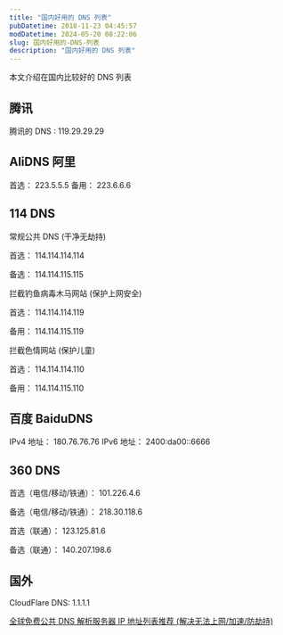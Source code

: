 ```yaml
---
title: "国内好用的 DNS 列表"
pubDatetime: 2018-11-23 04:45:57
modDatetime: 2024-05-20 08:22:06
slug: 国内好用的-DNS-列表
description: "国内好用的 DNS 列表"
---
```





本文介绍在国内比较好的 DNS 列表

<!--more-->


<!-- CreateTime:2018/11/23 12:45:57 -->

<!-- csdn -->

## 腾讯

腾讯的 DNS : 119.29.29.29

## AliDNS 阿里

首选： 223.5.5.5
备用： 223.6.6.6

## 114 DNS

常规公共 DNS (干净无劫持)

首选： 114.114.114.114 

备选： 114.114.115.115

拦截钓鱼病毒木马网站 (保护上网安全)

首选： 114.114.114.119

备用： 114.114.115.119

拦截色情网站 (保护儿童)

首选： 114.114.114.110

备用： 114.114.115.110

## 百度 BaiduDNS

IPv4 地址： 180.76.76.76
IPv6 地址： 2400:da00::6666

## 360 DNS

首选（电信/移动/铁通）： 101.226.4.6

备选（电信/移动/铁通）： 218.30.118.6

首选（联通）： 123.125.81.6

备选（联通）： 140.207.198.6

## 国外

CloudFlare DNS:  1.1.1.1

[全球免费公共 DNS 解析服务器 IP 地址列表推荐 (解决无法上网/加速/防劫持)](https://www.iplaysoft.com/public-dns.html )

